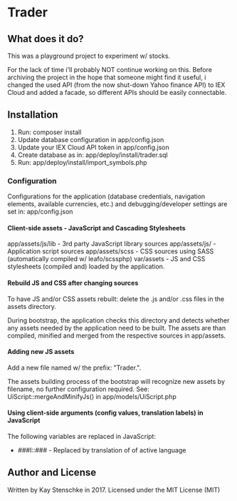 Trader
======

## What does it do?

This was a playground project to experiment w/ stocks.

For the lack of time i'll probably NOT continue working on this.
Before archiving the project in the hope that someone might find it useful, 
i changed the used API (from the now shut-down Yahoo finance API) to IEX Cloud and added a facade, 
so different APIs should be easily connectable.


## Installation

1. Run: composer install
2. Update database configuration in app/config.json
3. Update your IEX Cloud API token in app/config.json
3. Create database as in: app/deploy/install/trader.sql
4. Run: app/deploy/install/import_symbols.php


### Configuration

Configurations for the application (database credentials, navigation elements, available currencies, etc.) 
and debugging/developer settings are set in: app/config.json  


#### Client-side assets - JavaScript and Cascading Stylesheets
   
app/assets/js/lib - 3rd party JavaScript library sources
app/assets/js/    - Application script sources
app/assets/scss   - CSS sources using SASS (automatically compiled w/ leafo/scssphp)
var/assets        - JS and CSS stylesheets (compiled and) loaded by the application.


#### Rebuild JS and CSS after changing sources

To have JS and/or CSS assets rebuilt: delete the .js and/or .css files in the assets directory.

During bootstrap, the application checks this directory and detects whether any assets
needed by the application need to be built. The assets are than compiled, minified and merged 
from the respective sources in app/assets.


#### Adding new JS assets

Add a new file named w/ the prefix: "Trader.".

The assets building process of the bootstrap will recognize new assets by filename, 
no further configuration required.
See: UiScript::mergeAndMinifyJs() in app/models/UiScript.php 


#### Using client-side arguments (config values, translation labels) in JavaScript

The following variables are replaced in JavaScript:

* ###I::<i18n-message>###   - Replaced by translation of <i18n-message> of active language


## Author and License

Written by Kay Stenschke in 2017. Licensed under the MIT License (MIT)
